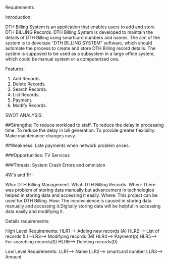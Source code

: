Requirements

Introduction:

DTH Billing System is an application that enables users to add and store DTH BILLING Records.
DTH Billing System is developed to maintain the details of DTH Billing using smartcard numbers and names.
The aim of the system is to develope “DTH BILLING SYSTEM” software, which should automate the process to create and store DTH Billing record details.
The system is supposed to be used as a subsystem in a large office system, which could be manual system or a computerized one.

Features:

1. Add Records.
2. Delete Records.
3. Search Records.
4. List Records.
5. Payment.
6. Modify Records.

SWOT ANALYSIS:

##Strengths:
To reduce workload to staff.
To reduce the delay in processing time.
To reduce the delay in bill generation.
To provide greater flexibility.
Make maintenance changes easy.

##Weakness:
Late payments when network problem arises.

###Opportunities:
TV Services

###Threats:
System Crash
Errors and ommision


4W's and 1H:

Who: DTH Billing Management.
What: DTH Billing Records.
When: There was problem of storing data manually but advancement in technologies helped in storing data and accessing it easily.
Where: This project can be used for DTH Billing.
How: The inconvinience is caused in storing data manually and accessing it.Digitally storing data will be helpful in accessing data easily and modifying it.


Details requirements:

High Level Requirements:
HLR1--> Adding new records (A)
HLR2--> List of records (L)
HLR3--> Modifying records (M)
HLR4--> Payment(p)
HLR5--> For searching records(S)
HLR6--> Deleting records(D)


Low Level Requirements:
LLR1--> Name
LLR2--> smartcard number
LLR3--> Amount